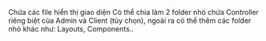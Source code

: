 Chứa các file hiển thị giao diện
Có thể chia làm 2 folder nhỏ chứa Controller riêng biệt của Admin và Client (tùy chọn), ngoài ra có thể thêm các folder nhỏ khác như: Layouts, Components..